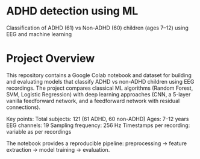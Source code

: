 # ADHD detection using ML 
Classification of ADHD (61) vs Non-ADHD (60) children (ages 7–12) using EEG and machine learning

# Project Overview
This repository contains a Google Colab notebook and dataset for building and evaluating models that classify ADHD vs non-ADHD children using EEG recordings. The project compares classical ML algorithms (Random Forest, SVM, Logistic Regression) with deep learning approaches (CNN, a 5-layer vanilla feedforward network, and a feedforward network with residual connections).

Key points:
Total subjects: 121 (61 ADHD, 60 non-ADHD)
Ages: 7–12 years
EEG channels: 19
Sampling frequency: 256 Hz
Timestamps per recording: variable as per recordings

The notebook provides a reproducible pipeline: preprocessing → feature extraction → model training → evaluation.
